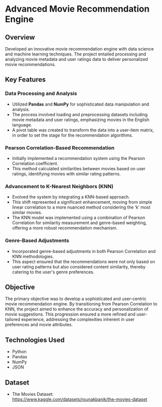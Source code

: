 # Advanced Movie Recommendation Engine

## Overview
Developed an innovative movie recommendation engine with data science and machine learning techniques. The project entailed processing and analyzing movie metadata and user ratings data to deliver personalized movie recommendations.

## Key Features

### Data Processing and Analysis 
- Utilized **Pandas** and **NumPy** for sophisticated data manipulation and analysis.
- The process involved loading and preprocessing datasets including movie metadata and user ratings, emphasizing movies in the English language.
- A pivot table was created to transform the data into a user-item matrix, in order to set the stage for the recommendation algorithms.

### Pearson Correlation-Based Recommendation
- Initially implemented a recommendation system using the Pearson Correlation coefficient.
- This method calculated similarities between movies based on user ratings, identifying movies with similar rating patterns.

### Advancement to K-Nearest Neighbors (KNN)
- Evolved the system by integrating a KNN-based approach.
- This shift represented a significant enhancement, moving from simple linear correlation to a more nuanced method considering the ‘k’ most similar movies.
- The KNN model was implemented using a combination of Pearson Correlation for similarity measurement and genre-based weighting, offering a more robust recommendation mechanism.

### Genre-Based Adjustments
- Incorporated genre-based adjustments in both Pearson Correlation and KNN methodologies.
- This aspect ensured that the recommendations were not only based on user rating patterns but also considered content similarity, thereby catering to the user's genre preferences.

## Objective
The primary objective was to develop a sophisticated and user-centric movie recommendation engine. By transitioning from Pearson Correlation to KNN, the project aimed to enhance the accuracy and personalization of movie suggestions. This progression ensured a more refined and user-tailored experience, addressing the complexities inherent in user preferences and movie attributes.

## Technologies Used
- Python
- Pandas
- NumPy
- JSON

## Dataset
- The Movies Dataset: https://www.kaggle.com/datasets/rounakbanik/the-movies-dataset
